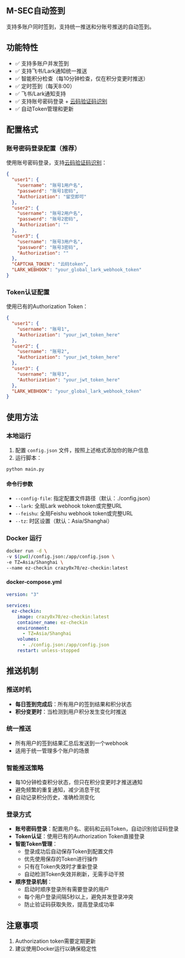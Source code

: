 ## M-SEC自动签到

支持多账户同时签到，支持统一推送和分账号推送的自动签到。

## 功能特性

- ✅ 支持多账户并发签到
- ✅ 支持飞书/Lark通知统一推送
- ✅ 智能积分检查（每10分钟检查，仅在积分变更时推送）
- ✅ 定时签到（每天8:00）
- ✅ 飞书/Lark通知支持
- ✅ 支持账号密码登录 + [云码验证码识别](https://console.jfbym.com/register/TG120148)
- ✅ 自动Token管理和更新

## 配置格式

### 账号密码登录配置（推荐）

使用账号密码登录，支持[云码验证码识别](https://console.jfbym.com/register/TG120148)：

```json
{
  "user1": {
    "username": "账号1用户名",
    "password": "账号1密码",
    "Authorization": "留空即可"
  },
  "user2": {
    "username": "账号2用户名",
    "password": "账号2密码",
    "Authorization": ""
  },
  "user3": {
    "username": "账号3用户名",
    "password": "账号3密码",
    "Authorization": ""
  },
  "CAPTCHA_TOKEN": "云码token",
  "LARK_WEBHOOK": "your_global_lark_webhook_token"
}
```

### Token认证配置

使用已有的Authorization Token：

```json
{
  "user1": {
    "username": "账号1",
    "Authorization": "your_jwt_token_here"
  },
  "user2": {
    "username": "账号2",
    "Authorization": "your_jwt_token_here"
  },
  "user3": {
    "username": "账号3", 
    "Authorization": "your_jwt_token_here"
  },
  "LARK_WEBHOOK": "your_global_lark_webhook_token"
}
```

## 使用方法

### 本地运行

1. 配置 `config.json` 文件，按照上述格式添加你的账户信息
2. 运行脚本：

```bash
python main.py
```
#### 命令行参数

- `--config-file`: 指定配置文件路径（默认：./config.json）
- `--lark`: 全局Lark webhook token或完整URL
- `--feishu`: 全局Feishu webhook token或完整URL  
- `--tz`: 时区设置（默认：Asia/Shanghai）

### Docker 运行

```bash
docker run -d \
-v $(pwd)/config.json:/app/config.json \
-e TZ=Asia/Shanghai \
--name ez-checkin crazy0x70/ez-checkin:latest
```

#### docker-compose.yml

```yml
version: "3"

services:
  ez-checkin:
    image: crazy0x70/ez-checkin:latest
    container_name: ez-checkin
    environment:
      - TZ=Asia/Shanghai
    volumes:
      - ./config.json:/app/config.json
    restart: unless-stopped
```

## 推送机制

### 推送时机
- **每日签到完成后**：所有用户的签到结果和积分状态
- **积分变更时**：当检测到用户积分发生变化时推送

### 统一推送
- 所有用户的签到结果汇总后发送到一个webhook
- 适用于统一管理多个账户的场景

### 智能推送策略
- 每10分钟检查积分状态，但只在积分变更时才推送通知
- 避免频繁的重复通知，减少消息干扰
- 自动记录积分历史，准确检测变化

### 登录方式
- **账号密码登录**：配置用户名、密码和云码Token，自动识别验证码登录
- **Token认证**：使用已有的Authorization Token直接登录
- **智能Token管理**：
  - 登录成功后自动保存Token到配置文件
  - 优先使用保存的Token进行操作
  - 只有在Token失效时才重新登录
  - 自动检测Token失效并刷新，无需手动干预
- **顺序登录机制**：
  - 启动时顺序登录所有需要登录的用户
  - 每个用户登录间隔5秒以上，避免并发登录冲突
  - 防止验证码获取失败，提高登录成功率

## 注意事项

1. Authorization token需要定期更新
2. 建议使用Docker运行以确保稳定性

